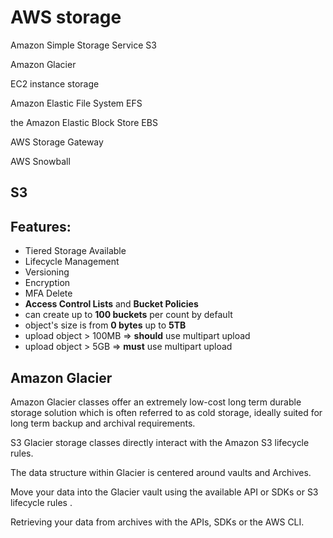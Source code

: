 # AWS storage

Amazon Simple Storage Service S3

Amazon Glacier

EC2 instance storage

Amazon Elastic File System EFS

the Amazon Elastic Block Store EBS

AWS Storage Gateway

AWS Snowball


## S3

## Features:
- Tiered Storage Available
- Lifecycle Management
- Versioning
- Encryption
- MFA Delete
- **Access Control Lists** and **Bucket Policies**
- can create up to **100 buckets** per count by default
- object's size is from **0 bytes** up to **5TB**
- upload object > 100MB => **should** use multipart upload
- upload object > 5GB => **must** use multipart upload

## Amazon Glacier

Amazon Glacier classes offer an extremely low-cost long term durable storage solution which is often referred to as cold storage, ideally suited for long term backup and archival requirements. 

S3 Glacier storage classes directly interact with the Amazon S3 lifecycle rules.

The data structure within Glacier is centered around vaults and Archives. 

Move your data into the Glacier vault using the available API or SDKs or S3 lifecycle rules .

Retrieving your data from archives with the APIs, SDKs or the AWS CLI. 
